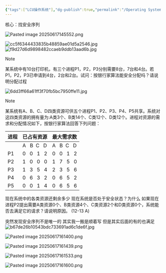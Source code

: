 ```yaml
---
{"tags":["LCU操作系统"],"dg-publish":true,"permalink":"/Operating System/LCU Operating System/专题四：银行家算法避免死锁大题/","dgPassFrontmatter":true,"noteIcon":""}
---
```




核心：找安全序列

![Pasted image 20250617145552.png](/img/user/accessory/Pasted%20image%2020250617145552.png)

![cc5f6344433835b48859ae01d5a2546.jpg](/img/user/accessory/cc5f6344433835b48859ae01d5a2546.jpg)
![f9d27d6d9898482ccaeb9ddb13aad6b.jpg](/img/user/accessory/f9d27d6d9898482ccaeb9ddb13aad6b.jpg)

> [!note]
> 某系统中有10台打印机，有三个进程P1，P2，P3分别需要8台，7台和4台。若P1，P2，P3已申请到4台，2台和2台。试问：按银行家算法能安全分配吗？请说明分配过程

![6dd3ff66a61ff3f70fb5bc7950ffe11.jpg](/img/user/accessory/6dd3ff66a61ff3f70fb5bc7950ffe11.jpg)


> [!note]
> 某系统有A、B、C、D四类资源可供五个进程P1、P2、P3、P4、P5共享。系统对这四类资源的拥有量为:A类3个、B类14个、C类12个、D类12个。进程对资源的需求和分配情况如下，按银行家算法回答下列问题：
> 
> | 进程           | 已占有资源         | 最大需求数         |
> | ------------ | ------------- | ------------- |
> |  | A   B  C   D  |A   B  C   D|
> | P1           | 0   0   1   2 | 0   0   1   2 |
> | P2           | 1   0   0   0 | 1   7   5   0 |
> | P3           | 1   3   5   4 | 2   3   5   6 |
> | P4           | 0   6   3   2 | 0   6   5   2 |
> | P5           | 0   0   1   4 | 0   6   5   6 |
> 现在系统中的各类资源还剩余多少
> 现在系统是否处于安全状态？为什么
> 如果现在进程P2提出需要A类资源0个、B类资源4个、C类资源2个和D类资源0个，系统能否去满足它的请求？请说明原因。
> (12-13 A)

突然发现安全序列不是唯一的  其实我一搬是顺着写 但是其实后面的有的也满足
![b67de26b10543bdc733691ad6c1de6f.jpg](/img/user/accessory/b67de26b10543bdc733691ad6c1de6f.jpg)

![Pasted image 20250617161400.png](/img/user/accessory/Pasted%20image%2020250617161400.png)

![Pasted image 20250617161439.png](/img/user/accessory/Pasted%20image%2020250617161439.png)

![Pasted image 20250617161533.png](/img/user/accessory/Pasted%20image%2020250617161533.png)

![Pasted image 20250617161600.png](/img/user/accessory/Pasted%20image%2020250617161600.png)